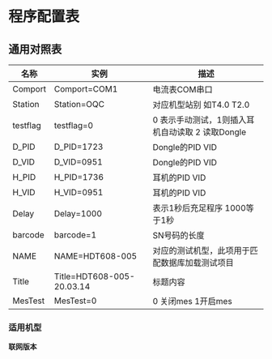 # 程序配置表

## 通用对照表

| 名称     | 实例                      | 描述                                             |
| -------- | ------------------------- | ------------------------------------------------ |
| Comport  | Comport=COM1              | 电流表COM串口                                    |
| Station  | Station=OQC               | 对应机型站别 如T4.0 T2.0                         |
| testflag | testflag=0                | 0 表示手动测试，1则插入耳机自动读取 2 读取Dongle |
| D_PID    | D_PID=1723                | Dongle的PID VID                                  |
| D_VID    | D_VID=0951                | Dongle的PID VID                                  |
| H_PID    | H_PID=1736                | 耳机的PID VID                                    |
| H_VID    | H_VID=0951                | 耳机的PID VID                                    |
| Delay    | Delay=1000                | 表示1秒后充足程序 1000等于1秒                    |
| barcode  | barcode=1                 | SN号码的长度                                     |
| NAME     | NAME=HDT608-005           | 对应的测试机型，此项用于匹配数据库加载测试项目   |
| Title    | Title=HDT608-005-20.03.14 | 标题内容                                         |
| MesTest  | MesTest=0                 | 0 关闭mes 1开启mes                               |



### 适用机型

  **联网版本**